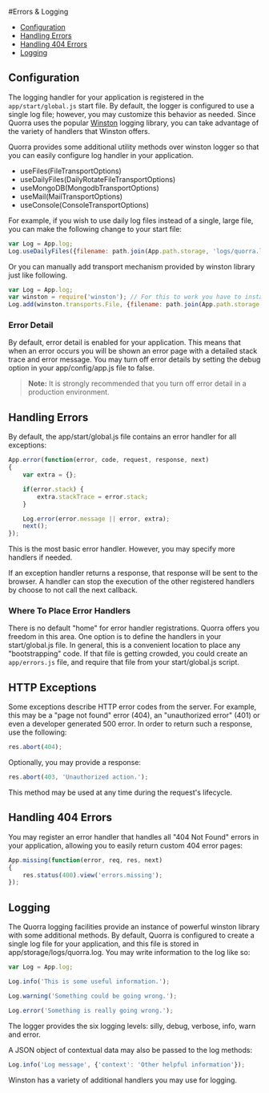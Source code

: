 #Errors & Logging

 - [Configuration](#configuration)
 - [Handling Errors](#handling-errors)
 - [Handling 404 Errors](#handling-404-errors)
 - [Logging](#logging)

## Configuration

The logging handler for your application is registered in the `app/start/global.js` start file. By default, the logger
is configured to use a single log file; however, you may customize this behavior as needed. Since Quorra uses the
popular [Winston](https://github.com/winstonjs/winston) logging library, you can take advantage of the variety of
handlers that Winston offers.

Quorra provides some additional utility methods over winston logger so that you can easily configure log handler in
your application.

 - useFiles(FileTransportOptions)
 - useDailyFiles(DailyRotateFileTransportOptions)
 - useMongoDB(MongodbTransportOptions)
 - useMail(MailTransportOptions)
 - useConsole(ConsoleTransportOptions)

For example, if you wish to use daily log files instead of a single, large file, you can make the following change to
 your start file:

```javascript
var Log = App.log;
Log.useDailyFiles({filename: path.join(App.path.storage, 'logs/quorra.log'), level: 'silly'});
```

Or you can manually add transport mechanism provided by winston library just like following.

```javascript
var Log = App.log;
var winston = require('winston'); // For this to work you have to install winston with command `npm install winston`
Log.add(winston.transports.File, {filename: path.join(App.path.storage, 'logs/quorra.log'), level: 'silly'});
```


### Error Detail

By default, error detail is enabled for your application. This means that when an error occurs you will be shown an
error page with a detailed stack trace and error message. You may turn off error details by setting the debug option
in your app/config/app.js file to false.

> **Note:** It is strongly recommended that you turn off error detail in a production environment.

## Handling Errors

By default, the app/start/global.js file contains an error handler for all exceptions:

```javascript
App.error(function(error, code, request, response, next)
{
    var extra = {};

    if(error.stack) {
        extra.stackTrace = error.stack;
    }

    Log.error(error.message || error, extra);
    next();
});
```

This is the most basic error handler. However, you may specify more handlers if needed.

If an exception handler returns a response, that response will be sent to the browser. A handler can stop the
execution of the other registered handlers by choose to not call the next callback.

### Where To Place Error Handlers

There is no default "home" for error handler registrations. Quorra offers you freedom in this area. One option is to
define the handlers in your start/global.js file. In general, this is a convenient location to place any
"bootstrapping" code. If that file is getting crowded, you could create an `app/errors.js` file, and require that file
from your start/global.js script.

## HTTP Exceptions

Some exceptions describe HTTP error codes from the server. For example, this may be a "page not found" error (404),
an "unauthorized error" (401) or even a developer generated 500 error. In order to return such a response, use the
following:

```javascript
res.abort(404);
```

Optionally, you may provide a response:

```javascript
res.abort(403, 'Unauthorized action.');
```

This method may be used at any time during the request's lifecycle.


## Handling 404 Errors

You may register an error handler that handles all "404 Not Found" errors in your application, allowing you to easily
 return custom 404 error pages:

```javascript
App.missing(function(error, req, res, next)
{
    res.status(400).view('errors.missing');
});
```

## Logging

The Quorra logging facilities provide an instance of powerful winston library with some additional methods. By
default,  Quorra is configured to create a single log file for your application, and this file is stored in
app/storage/logs/quorra.log.
You may write information to the log like so:

```javascript
var Log = App.log;

Log.info('This is some useful information.');

Log.warning('Something could be going wrong.');

Log.error('Something is really going wrong.');
```
The logger provides the six logging levels: silly, debug, verbose, info, warn and error.

A JSON object of contextual data may also be passed to the log methods:

```javascript
Log.info('Log message', {'context': 'Other helpful information'});
```

Winston has a variety of additional handlers you may use for logging.